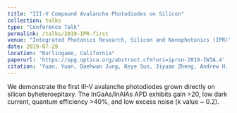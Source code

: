 ```yaml
---
title: "III-V Compound Avalanche Photodiodes on Silicon"
collection: talks
type: "Conference Talk"
permalink: /talks/2019-IPR-first
venue: "Integrated Photonics Research, Silicon and Nanophotonics (IPR)"
date: 2019-07-29
location: "Burlingame, California"
paperurl: 'https://opg.optica.org/abstract.cfm?uri=iprsn-2019-IW3A.4'
citation: 'Yuan, Yuan, Daehwan Jung, Keye Sun, Jiyuan Zheng, Andrew H. Jones, John E. Bowers, and Joe C. Campbell. "III-V Compound Avalanche Photodiodes on Silicon." In Integrated Photonics Research, Silicon and Nanophotonics, pp. IW3A-4. Optical Society of America, 2019.'
---
```


We demonstrate the first III-V avalanche photodiodes grown directly on silicon byheteroepitaxy. The InGaAs/InAlAs APD exhibits gain >20, low dark current, quantum efficiency >40%, and low excess noise (k value ~ 0.2).

